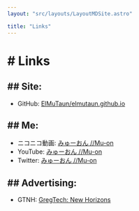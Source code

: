 ```yaml
---
layout: "src/layouts/LayoutMDSite.astro"

title: "Links"
---
```

<style>
main a { text-decoration: underline; }
</style>

# \# Links

## \#\# Site:

- GitHub: [ElMuTaun/elmutaun.github.io](https://github.com/ElMuTaun/elmutaun.github.io)

## \#\# Me:

- ニコニコ動画: [みゅーおん //Mu-on](https://www.nicovideo.jp/user/125257102)
- YouTube: [みゅーおん //Mu-on](https://www.youtube.com/@elmutaun)
- Twitter: [みゅーおん //Mu-on](https://x.com/ElMuTaun)

## \#\# Advertising:

- GTNH: [GregTech: New Horizons](https://wiki.gtnewhorizons.com/wiki/Main_Page)
